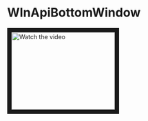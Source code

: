 # WInApiBottomWindow
 <a href="http://www.youtube.com/watch?feature=player_embedded&v=ibUD5fRylWY" target="_blank">
 <img src="http://img.youtube.com/vi/ibUD5fRylWY/mqdefault.jpg" alt="Watch the video" width="240" height="180" border="10" />
</a>
 